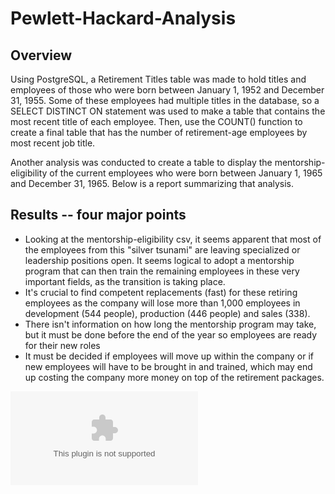 # Pewlett-Hackard-Analysis

## Overview
Using PostgreSQL, a Retirement Titles table was made to hold titles and employees of those who were born between January 1, 1952 and December 31, 1955. Some of these employees had multiple titles in the database, so a SELECT DISTINCT ON statement was used to make a table that contains the most recent title of each employee. Then, use the COUNT() function to create a final table that has the number of retirement-age employees by most recent job title.

Another analysis was conducted to create a table to display the mentorship-eligibility of the current employees who were born between January 1, 1965 and December 31, 1965. Below is a report summarizing that analysis.


## Results -- four major points 
* Looking at the mentorship-eligibility csv, it seems apparent that most of the employees from this "silver tsunami" are leaving specialized or leadership positions open. It seems logical to adopt a mentorship program that can then train the remaining employees in these very important fields, as the transition is taking place.
* It's crucial to find competent replacements (fast) for these retiring employees as the company will lose more than 1,000 employees in development (544 people), production (446 people) and sales (338). 
* There isn't information on how long the mentorship program may take, but it must be done before the end of the year so employees are ready for their new roles
* It must be decided if employees will move up within the company or if new employees will have to be brought in and trained, which may end up costing the company more money on top of the retirement packages.

![mentor_elig](https://github.com/pratishthasingh1/Pewlett-Hackard-Analysis/blob/master/mentorship_eligibility.csv)
